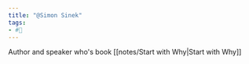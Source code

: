 ```yaml
---
title: "@Simon Sinek"
tags:
- #🌱
---
```


Author and speaker who's book [[notes/Start with Why|Start with Why]] 